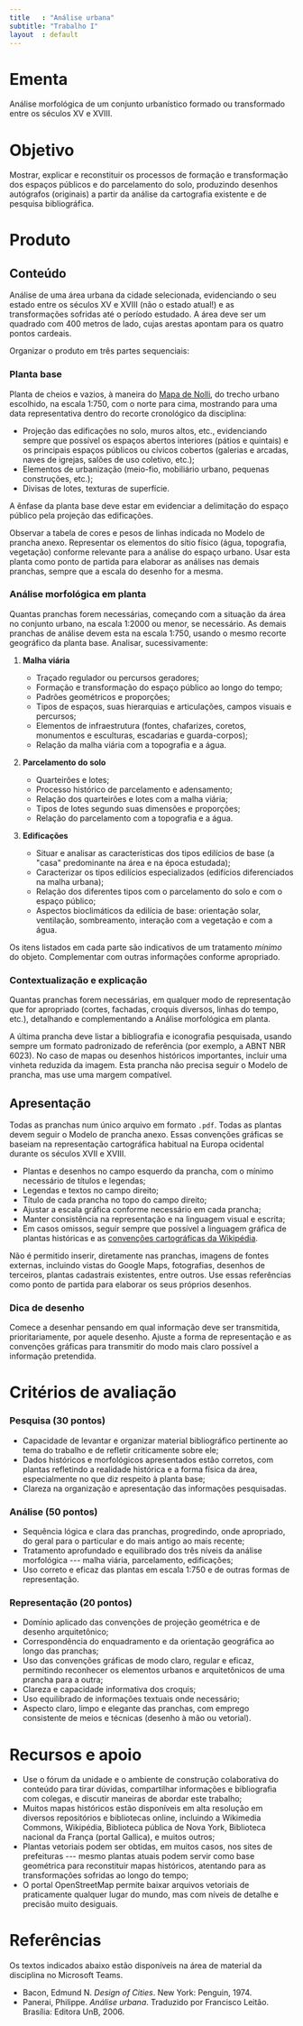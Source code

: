 ```yaml
---
title   : "Análise urbana"
subtitle: "Trabalho I"
layout  : default
---
```


Ementa
======

Análise morfológica de um conjunto urbanístico formado ou transformado
entre os séculos XV e XVIII.

Objetivo
========

Mostrar, explicar e reconstituir os processos de formação e
transformação dos espaços públicos e do parcelamento do solo, produzindo
desenhos autógrafos (originais) a partir da análise da cartografia
existente e de pesquisa bibliográfica.

Produto
=======

Conteúdo
--------

Análise de uma área urbana da cidade selecionada, evidenciando o seu
estado entre os séculos XV e XVIII (não o estado atual!) e as
transformações sofridas até o período estudado. A área deve ser um
quadrado com 400 metros de lado, cujas arestas apontam para os quatro
pontos cardeais.

Organizar o produto em três partes sequenciais:

### Planta base ###

Planta de cheios e vazios, à maneira do [Mapa de Nolli][], do trecho
urbano escolhido, na escala 1:750, com o norte para cima, mostrando para
uma data representativa dentro do recorte cronológico da disciplina:

- Projeção das edificações no solo, muros altos, etc., evidenciando
  sempre que possível os espaços abertos interiores (pátios e quintais)
  e os principais espaços públicos ou cívicos cobertos (galerias e
  arcadas, naves de igrejas, salões de uso coletivo, etc.);
- Elementos de urbanização (meio-fio, mobiliário urbano, pequenas
  construções, etc.);
- Divisas de lotes, texturas de superfície.

A ênfase da planta base deve estar em evidenciar a delimitação do espaço
público pela projeção das edificações.

Observar a tabela de cores e pesos de linhas indicada no Modelo de
prancha anexo. Representar os elementos do sítio físico (água,
topografia, vegetação) conforme relevante para a análise do espaço
urbano. Usar esta planta como ponto de partida para elaborar as análises
nas demais pranchas, sempre que a escala do desenho for a mesma.

### Análise morfológica em planta ###

Quantas pranchas forem necessárias, começando com a situação da área no
conjunto urbano, na escala 1:2000 ou menor, se necessário. As demais
pranchas de análise devem esta na escala 1:750, usando o mesmo recorte
geográfico da planta base. Analisar, sucessivamente:

1. **Malha viária**

   - Traçado regulador ou percursos geradores;
   - Formação e transformação do espaço público ao longo do tempo;
   - Padrões geométricos e proporções;
   - Tipos de espaços, suas hierarquias e articulações, campos visuais e
     percursos;
   - Elementos de infraestrutura (fontes, chafarizes, coretos,
     monumentos e esculturas, escadarias e guarda-corpos);
   - Relação da malha viária com a topografia e a água.

2. **Parcelamento do solo**

   - Quarteirões e lotes;
   - Processo histórico de parcelamento e adensamento;
   - Relação dos quarteirões e lotes com a malha viária;
   - Tipos de lotes segundo suas dimensões e proporções;
   - Relação do parcelamento com a topografia e a água.

3. **Edificações**

   - Situar e analisar as características dos tipos edilícios de base (a
     "casa" predominante na área e na época estudada);
   - Caracterizar os tipos edilícios especializados (edifícios
     diferenciados na malha urbana);
   - Relação dos diferentes tipos com o parcelamento do solo e com o
     espaço público;
   - Aspectos bioclimáticos da edilícia de base: orientação solar,
     ventilação, sombreamento, interação com a vegetação e com a água.

Os itens listados em cada parte são indicativos de um tratamento
*mínimo* do objeto. Complementar com outras informações conforme
apropriado.

### Contextualização e explicação ###

Quantas pranchas forem necessárias, em qualquer modo de representação
que for apropriado (cortes, fachadas, croquis diversos, linhas do tempo,
etc.), detalhando e complementando a Análise morfológica em planta.

A última prancha deve listar a bibliografia e iconografia pesquisada,
usando sempre um formato padronizado de referência (por exemplo, a ABNT
NBR 6023). No caso de mapas ou desenhos históricos importantes, incluir
uma vinheta reduzida da imagem. Esta prancha não precisa seguir o Modelo
de prancha, mas use uma margem compatível.

Apresentação
------------

Todas as pranchas num único arquivo em formato `.pdf`. Todas as plantas
devem seguir o Modelo de prancha anexo. Essas convenções gráficas se
baseiam na representação cartográfica habitual na Europa ocidental
durante os séculos XVII e XVIII.

- Plantas e desenhos no campo esquerdo da prancha, com o mínimo
  necessário de títulos e legendas;
- Legendas e textos no campo direito;
- Título de cada prancha no topo do campo direito;
- Ajustar a escala gráfica conforme necessário em cada prancha;
- Manter consistência na representação e na linguagem visual e escrita;
- Em casos omissos, seguir sempre que possível a linguagem gráfica de
  plantas históricas e as [convenções cartográficas da Wikipédia][].

Não é permitido inserir, diretamente nas pranchas, imagens de fontes
externas, incluindo vistas do Google Maps, fotografias, desenhos de
terceiros, plantas cadastrais existentes, entre outros. Use essas
referências como ponto de partida para elaborar os seus próprios
desenhos.

### Dica de desenho ###

Comece a desenhar pensando em qual informação deve ser transmitida,
prioritariamente, por aquele desenho. Ajuste a forma de representação e
as convenções gráficas para transmitir do modo mais claro possível a
informação pretendida.

Critérios de avaliação
======================

### Pesquisa (30 pontos) ###

- Capacidade de levantar e organizar material bibliográfico pertinente
  ao tema do trabalho e de refletir criticamente sobre ele;
- Dados históricos e morfológicos apresentados estão corretos, com
  plantas refletindo a realidade histórica e a forma física da área,
  especialmente no que diz respeito à planta base;
- Clareza na organização e apresentação das informações pesquisadas.

### Análise (50 pontos) ###

- Sequência lógica e clara das pranchas, progredindo, onde apropriado,
  do geral para o particular e do mais antigo ao mais recente;
- Tratamento aprofundado e equilibrado dos três níveis da análise
  morfológica --- malha viária, parcelamento, edificações;
- Uso correto e eficaz das plantas em escala 1:750 e de outras formas
  de representação.

### Representação (20 pontos) ###

- Domínio aplicado das convenções de projeção geométrica e de desenho
  arquitetônico;
- Correspondência do enquadramento e da orientação geográfica ao longo
  das pranchas;
- Uso das convenções gráficas de modo claro, regular e eficaz,
  permitindo reconhecer os elementos urbanos e arquitetônicos de uma
  prancha para a outra;
- Clareza e capacidade informativa dos croquis;
- Uso equilibrado de informações textuais onde necessário;
- Aspecto claro, limpo e elegante das pranchas, com emprego
  consistente de meios e técnicas (desenho à mão ou vetorial).

Recursos e apoio
================

- Use o fórum da unidade e o ambiente de construção colaborativa do
  conteúdo para tirar dúvidas, compartilhar informações e bibliografia
  com colegas, e discutir maneiras de abordar este trabalho;
- Muitos mapas históricos estão disponíveis em alta resolução em
  diversos repositórios e bibliotecas online, incluindo a Wikimedia
  Commons, Wikipédia, Biblioteca pública de Nova York, Biblioteca
  nacional da França (portal Gallica), e muitos outros;
- Plantas vetoriais podem ser obtidas, em muitos casos, nos sites de
  prefeituras --- mesmo plantas atuais podem servir como base geométrica
  para reconstituir mapas históricos, atentando para as transformações
  sofridas ao longo do tempo;
- O portal OpenStreetMap permite baixar arquivos vetoriais de
  praticamente qualquer lugar do mundo, mas com níveis de detalhe e
  precisão muito desiguais.

Referências
===========

Os textos indicados abaixo estão disponíveis na área de material da
disciplina no Microsoft Teams.

- Bacon, Edmund N. *Design of Cities*. New York: Penguin, 1974.
- Panerai, Philippe. *Análise urbana*. Traduzido por Francisco Leitão.
  Brasília: Editora UnB, 2006.

[convenções cartográficas da Wikipédia]: https://en.wikipedia.org/wiki/Wikipedia:WikiProject_Maps/Conventions

[Mapa de Nolli]: https://pt.wikipedia.org/wiki/Giambattista_Nolli

